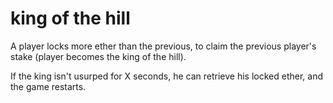 # king of the hill

A player locks more ether than the previous, to claim the previous player's stake (player becomes the king of the hill).

If the king isn't usurped for X seconds, he can retrieve his locked ether, and the game restarts.